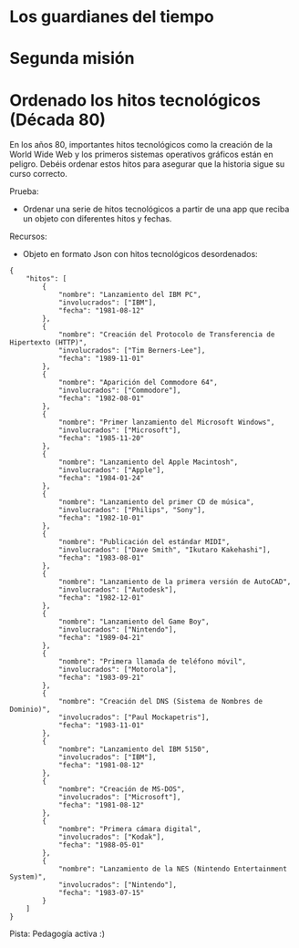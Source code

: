 
# Los guardianes del tiempo 
# Segunda misión



<h1> Ordenado los hitos tecnológicos (Década 80) </h1>


En los años 80, importantes hitos tecnológicos como la creación de la World Wide Web y los primeros sistemas operativos gráficos están en peligro. Debéis ordenar estos hitos para asegurar que la historia sigue su curso correcto. 

Prueba: 
<ul>
    <li> Ordenar una serie de hitos tecnológicos a partir de una app que reciba un objeto con diferentes hitos y fechas. </li>
</ul>

Recursos: 
<ul>
    <li> Objeto en formato Json con hitos tecnológicos desordenados: </li>
</ul>



```
{
    "hitos": [
        {
            "nombre": "Lanzamiento del IBM PC",
            "involucrados": ["IBM"],
            "fecha": "1981-08-12"
        },
        {
            "nombre": "Creación del Protocolo de Transferencia de Hipertexto (HTTP)",
            "involucrados": ["Tim Berners-Lee"],
            "fecha": "1989-11-01"
        },
        {
            "nombre": "Aparición del Commodore 64",
            "involucrados": ["Commodore"],
            "fecha": "1982-08-01"
        },
        {
            "nombre": "Primer lanzamiento del Microsoft Windows",
            "involucrados": ["Microsoft"],
            "fecha": "1985-11-20"
        },
        {
            "nombre": "Lanzamiento del Apple Macintosh",
            "involucrados": ["Apple"],
            "fecha": "1984-01-24"
        },
        {
            "nombre": "Lanzamiento del primer CD de música",
            "involucrados": ["Philips", "Sony"],
            "fecha": "1982-10-01"
        },
        {
            "nombre": "Publicación del estándar MIDI",
            "involucrados": ["Dave Smith", "Ikutaro Kakehashi"],
            "fecha": "1983-08-01"
        },
        {
            "nombre": "Lanzamiento de la primera versión de AutoCAD",
            "involucrados": ["Autodesk"],
            "fecha": "1982-12-01"
        },
        {
            "nombre": "Lanzamiento del Game Boy",
            "involucrados": ["Nintendo"],
            "fecha": "1989-04-21"
        },
        {
            "nombre": "Primera llamada de teléfono móvil",
            "involucrados": ["Motorola"],
            "fecha": "1983-09-21"
        },
        {
            "nombre": "Creación del DNS (Sistema de Nombres de Dominio)",
            "involucrados": ["Paul Mockapetris"],
            "fecha": "1983-11-01"
        },
        {
            "nombre": "Lanzamiento del IBM 5150",
            "involucrados": ["IBM"],
            "fecha": "1981-08-12"
        },
        {
            "nombre": "Creación de MS-DOS",
            "involucrados": ["Microsoft"],
            "fecha": "1981-08-12"
        },
        {
            "nombre": "Primera cámara digital",
            "involucrados": ["Kodak"],
            "fecha": "1988-05-01"
        },
        {
            "nombre": "Lanzamiento de la NES (Nintendo Entertainment System)",
            "involucrados": ["Nintendo"],
            "fecha": "1983-07-15"
        }
    ]
}

```

Pista: Pedagogía activa :)